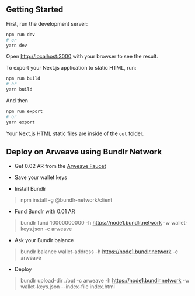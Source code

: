 ## Getting Started

First, run the development server:

```bash
npm run dev
# or
yarn dev
```

Open [http://localhost:3000](http://localhost:3000) with your browser to see the result.


To export your Next.js application to static HTML, run:

```bash
npm run build
# or
yarn build
```

And then

```bash
npm run export
# or
yarn export
```

Your Next.js HTML static files are inside of the `out` folder.

## Deploy on Arweave using Bundlr Network

- Get 0.02 AR from the [Arweave Faucet](https://faucet.arweave.net/)

- Save your wallet keys

- Install Bundlr

> npm install -g @bundlr-network/client

- Fund Bundlr with 0.01 AR

> bundlr fund 10000000000 -h https://node1.bundlr.network -w wallet-keys.json -c arweave 

- Ask your Bundlr balance

> bundlr balance wallet-address -h https://node1.bundlr.network -c arweave  

- Deploy

> bundlr upload-dir ./out -c arweave -h https://node1.bundlr.network -w wallet-keys.json --index-file index.html

